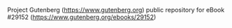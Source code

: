 Project Gutenberg (https://www.gutenberg.org) public repository for eBook #29152 (https://www.gutenberg.org/ebooks/29152)
